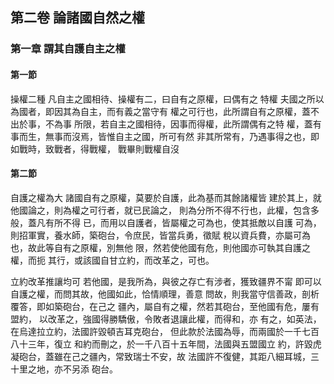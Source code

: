 ## 第二卷 論諸國自然之權
### 第一章 謂其自護自主之權
#### 第一節 
操權二種 
凡自主之國相待、操權有二，曰自有之原權，曰偶有之
特權
夫國之所以為國者，即因其為自主，而有義之當守有
權之可行也，此所謂自有之原權，蓋不出於事，不為事
所限，若自主之國相待，因事而得權，此所謂偶有之特
權，蓋有事而生，無事而沒焉，皆惟自主之國，所可有然
非其所常有，乃遇事得之也，即如戰時，致戰者，得戰權，
戰畢則戰權自沒
#### 第二節
自護之權為大
諸國自有之原權，莫要於自護，此為基而其餘諸權皆
建於其上，就他國論之，則為權之可行者，就已民論之，
則為分所不得不行也，此權，包含多般，蓋凡有所不得
已，而用以自護者，皆屬權之可為也，使其抵敵以自護
可為，則招軍實，養水師，築砲台，令庶民，皆當兵勇，徵賦
稅以資兵費，亦屬可為也，故此等自有之原權，別無他
限，然若使他國有危，則他國亦可執其自護之權，而扼
其行，或該國自甘立約，而改革之，可也。

立約改革推讓均可
若他國，是我所為，與彼之存亡有涉者，獲致疆界不甯
即可以自護之權，而問其故，他國如此，恰情順理，善意
問故，則我當守信善政，剖析覆答，即如築砲台，在己之
疆內，屬自有之權，然若其砲台，至他國有危，屢有盟約，
以改革之，強國得勝驕傲，令敗者退讓此權，而得和，亦
有之，如英法，在烏達拉立約，法國許毀頓吉耳克砲台，
但此款於法國為辱，而兩國於一千七百八十三年，復立
和約而刪之，於一千八百十五年間，法國與五盟國立
約，許毀虎凝砲台，蓋雖在己之疆內，常致瑞士不安，故
法國許不復健，其距八細耳城，三十里之地，亦不另添
砲台。
